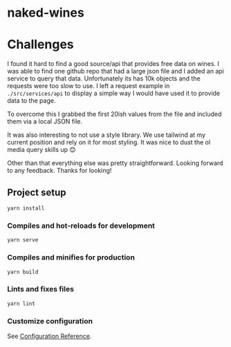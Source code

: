 # naked-wines

# Challenges
I found it hard to find a good source/api that provides free data on wines. I was able to find one github repo that had a large json file and I added an api service to query that data. Unfortunately its has 10k objects and the requests were too slow to use. I left a request example in ```./src/services/api``` to display a simple way I would have used it to provide data to the page.

To overcome this I grabbed the first 20ish values from the file and included them via a local JSON file.

It was also interesting to not use a style library. We use tailwind at my current position and rely on it for most styling. It was nice to dust the ol media query skills up 😊

Other than that everything else was pretty straightforward. Looking forward to any feedback. Thanks for looking!
## Project setup
```
yarn install
```

### Compiles and hot-reloads for development
```
yarn serve
```

### Compiles and minifies for production
```
yarn build
```

### Lints and fixes files
```
yarn lint
```

### Customize configuration
See [Configuration Reference](https://cli.vuejs.org/config/).
